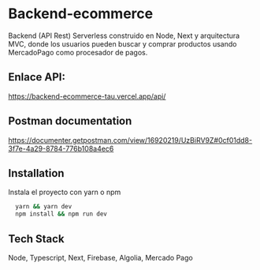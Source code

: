 # Backend-ecommerce

Backend (API Rest) Serverless construido en Node, Next y arquitectura MVC, donde los usuarios pueden buscar y comprar productos usando MercadoPago como procesador de pagos.

## Enlace API: 
https://backend-ecommerce-tau.vercel.app/api/

## Postman documentation
https://documenter.getpostman.com/view/16920219/UzBiRV9Z#0cf01dd8-3f7e-4a29-8784-776b108a4ec6

## Installation

Instala el proyecto con yarn o npm

```bash
  yarn && yarn dev
  npm install && npm run dev 
```
    
## Tech Stack

Node, Typescript, Next, Firebase, Algolia, Mercado Pago
